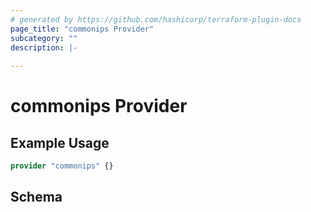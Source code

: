 ```yaml
---
# generated by https://github.com/hashicorp/terraform-plugin-docs
page_title: "commonips Provider"
subcategory: ""
description: |-
  
---
```


# commonips Provider



## Example Usage

```terraform
provider "commonips" {}
```

<!-- schema generated by tfplugindocs -->
## Schema
